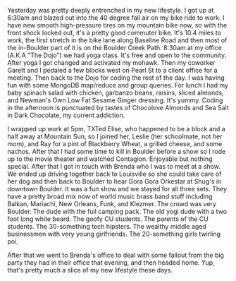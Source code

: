 Yesterday was pretty deeply entrenched in my new lifestyle.  I got up at 6:30am and blazed out into the 40 degree fall air on my bike ride to work.  I have new smooth high-pressure tires on my mountain bike now, so with the front shock locked out, it's a pretty good commuter bike.  It's 10.4 miles to work, the first stretch in the bike lane along Baseline Road and then most of the in-Boulder part of it is on the Boulder Creek Path.  8:30am at my office (A.K.A "The Dojo") we had yoga class.  It's free and open to the community.  After yoga I got changed and activated my mohawk.  Then my coworker Garett and I pedaled a few blocks west on Pearl St to a client office for a meeting.  Then back to the Dojo for coding the rest of the day. I was having fun with some MongoDB map/reduce and group queries.  For lunch I had my baby spinach salad with chicken, garbanzo beans, raisins, sliced almonds, and Newman's Own Low Fat Sesame Ginger dressing.  It's yummy.  Coding in the afternoon is punctuated by tastes of Chocolove Almonds and Sea Salt in Dark Chocolate, my current addiction.

I wrapped up work at 5pm, TXTed Elise, who happened to be a block and a half away at Mountain Sun, so I joined her, Leslie (her schoolmate, not her mom), and Ray for a pint of Blackberry Wheat, a grilled cheese, and some nachos.  After that I had some time to kill in Boulder before a show so I rode up to the movie theater and watched Contagion.  Enjoyable but nothing special.  After that I got in touch with Brenda who I was to meet at a show.  We ended up driving together back to Louisville so she could take care of her dog and then back to Boulder to hear Gora Gora Orkestar at Shug's in downtown Boulder.  It was a fun show and we stayed for all three sets.  They have a pretty broad mix now of world music brass band stuff including Balkan, Mariachi, New Orleans, Funk, and Klezmer.  The crowd was very Boulder. The dude with the full camping pack. The old yogi dude with a two foot long white beard. The goofy CU students. The parents of the CU students. The 30-something tech hipsters.  The wealthy middle aged businessmen with very young girlfriends. The 20-something girls twirling poi.

After that we went to Brenda's office to deal with some fallout from the big party they had in their office that evening, and then headed home.  Yup, that's pretty much a slice of my new lifestyle these days.